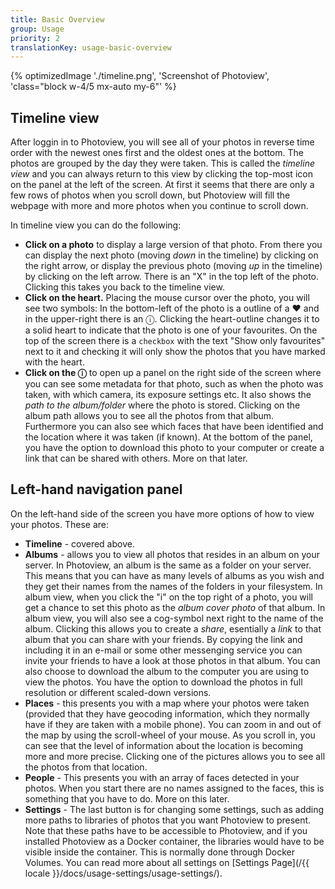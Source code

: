 ```yaml
---
title: Basic Overview
group: Usage
priority: 2
translationKey: usage-basic-overview
---
```


{% optimizedImage './timeline.png', 'Screenshot of Photoview', 'class="block w-4/5 mx-auto my-6"' %}

## Timeline view ##
After loggin in to Photoview, you will see all of your photos in reverse time order with the newest ones first and the oldest ones at the bottom. The photos are grouped by the day they were taken. This is called the _timeline view_ and you can always return to this view by clicking the top-most icon on the panel at the left of the screen.
At first it seems that there are only a few rows of photos when you scroll down, but Photoview will fill the webpage with more and more photos when you continue to scroll down.

In timeline view you can do the following:
- **Click on a photo** to display a large version of that photo. From there you can display the next photo (moving _down_ in the timeline) by clicking on the right arrow, or display the previous photo (moving _up_ in the timeline) by clicking on the left arrow. 
There is an "X" in the top left of the photo. Clicking this takes you back to the timeline view.
- **Click on the heart.** Placing the mouse cursor over the photo, you will see two symbols: In the bottom-left of the photo is a outline of a ♥ and in the upper-right there is an &#9432;. Clicking the heart-outline changes it to a solid heart to indicate that the photo is one of your favourites. 
On the top of the screen there is a `checkbox` with the text "Show only favourites" next to it and checking it will only show the photos that you have marked with the heart.
- **Click on the &#9432;** to open up a panel on the right side of the screen where you can see some metadata for that photo, such as when the photo was taken, with which camera, its exposure settings etc. It also shows the _path to the album/folder_ where the photo is stored. Clicking on the album path allows you to see all the photos from that album. Furthermore you can also see which faces that have been identified and the location where it was taken (if known). At the bottom of the panel, you have the option to download this photo to your computer or create a link that can be shared with others. More on that later.

## Left-hand navigation panel ##
On the left-hand side of the screen you have more options of how to view your photos. These are:
- **Timeline** - covered above.
- **Albums** - allows you to view all photos that resides in an album on your server. In Photoview, an album is the same as a folder on your server. This means that you can have as many levels of albums as you wish and they get their names from the names of the folders in your filesystem. In album view, when you click the "i" on the top right of a photo, you will get a chance to set this photo as the _album cover photo_ of that album.
In album view, you will also see a cog-symbol next right to the name of the album. Clicking this allows you to create a _share_, esentially a _link_ to that album that you can share with your friends. By copying the link and including it in an e-mail or some other messenging service you can invite your friends to have a look at those photos in that album. You can also choose to download the album to the computer you are using to view the photos. You have the option to download the photos in full resolution or different scaled-down versions.
- **Places** - this presents you with a map where your photos were taken (provided that they have geocoding information, which they normally have if they are taken with a mobile phone). You can zoom in and out of the map by using the scroll-wheel of your mouse. As you scroll in, you can see that the level of information about the location is becoming more and more precise. Clicking one of the pictures allows you to see all the photos from that location.
- **People** - This presents you with an array of faces detected in your photos. When you start there are no names assigned to the faces, this is something that you have to do. More on this later.
- **Settings** - The last button is for changing some settings, such as adding more paths to libraries of photos that you want Photoview to present. Note that these paths have to be accessible to Photoview, and if you installed Photoview as a Docker container, the libraries would have to be visible inside the container. This is normally done through Docker Volumes. You can read more about all settings on [Settings Page](/{{ locale }}/docs/usage-settings/usage-settings/).
